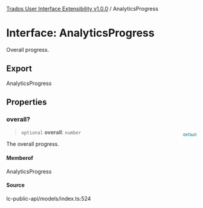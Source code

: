 [Trados User Interface Extensibility v1.0.0](../wiki/globals) / AnalyticsProgress

# Interface: AnalyticsProgress

Overall progress.

## Export

AnalyticsProgress

## Properties

### overall?

> `optional` **overall**: `number`

<div style="display:inline; float:right; color:#008080; margin-top:-23px; font-size:11px">default</div><div style="display: inline;">The overall progress.</div>

#### Memberof

AnalyticsProgress

#### Source

lc-public-api/models/index.ts:524
